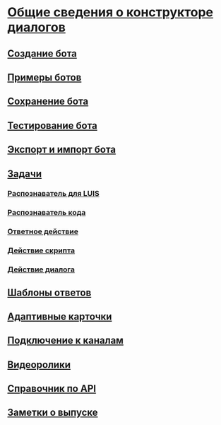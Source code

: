 # [Общие сведения о конструкторе диалогов](index.md)
## [Создание бота](conversation-designer-create-bot.md)
## [Примеры ботов](conversation-designer-sample-bots.md)
## [Сохранение бота](conversation-designer-save-bot.md)
## [Тестирование бота](conversation-designer-debug-bot.md)
## [Экспорт и импорт бота](conversation-designer-export-import-bot.md)
## [Задачи](conversation-designer-tasks.md)
### [Распознаватель для LUIS](conversation-designer-luis.md)
### [Распознаватель кода](conversation-designer-code-recognizer.md)
### [Ответное действие](conversation-designer-reply.md)
### [Действие скрипта](conversation-designer-script-function.md)
### [Действие диалога](conversation-designer-dialogues.md)
## [Шаблоны ответов](conversation-designer-response-templates.md)
## [Адаптивные карточки](conversation-designer-adaptive-cards.md)
## [Подключение к каналам](conversation-designer-deploy.md)
## [Видеоролики](conversation-designer-videos.md)
## [Справочник по API](conversation-designer-context-object.md)
## [Заметки о выпуске](conversation-designer-release-notes.md)
